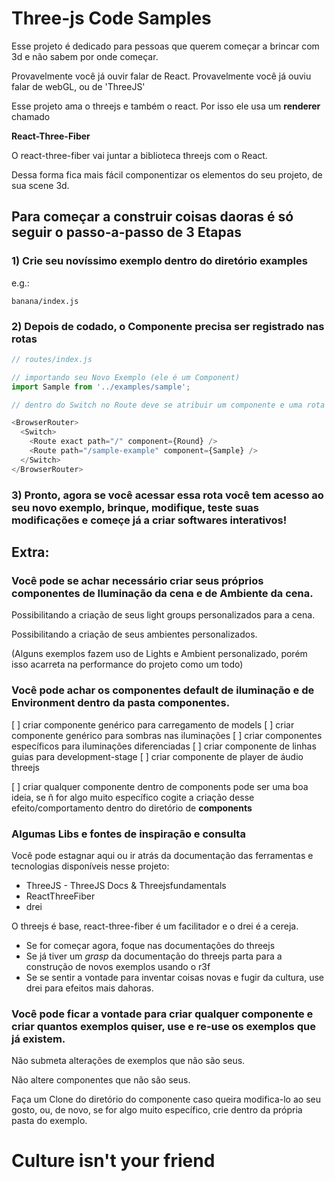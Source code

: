 # Three-js Code Samples

Esse projeto é dedicado para pessoas que querem começar a brincar com 3d e não sabem por onde começar.

Provavelmente você já ouvir falar de React.
Provavelmente você já ouviu falar de webGL, ou de 'ThreeJS'

Esse projeto ama o threejs e também o react. Por isso ele usa um **renderer** chamado

**React-Three-Fiber**

O react-three-fiber vai juntar a biblioteca threejs com o React.

Dessa forma fica mais fácil componentizar os elementos do seu projeto, de sua scene 3d.

## Para começar a construir coisas daoras é só seguir o passo-a-passo de 3 Etapas

### 1) Crie seu novíssimo exemplo dentro do diretório **examples**

e.g.:

`banana/index.js`

### 2) Depois de codado, o Componente precisa ser registrado nas rotas

```js
// routes/index.js

// importando seu Novo Exemplo (ele é um Component)
import Sample from '../examples/sample';

// dentro do Switch no Route deve se atribuir um componente e uma rota para acessar o sample

<BrowserRouter>
  <Switch>
    <Route exact path="/" component={Round} />
    <Route path="/sample-example" component={Sample} />
  </Switch>
</BrowserRouter>


```

### 3) Pronto, agora se você acessar essa rota você tem acesso ao seu novo exemplo, brinque, modifique, teste suas modificações e começe já a criar softwares interativos!

## Extra:

### Você pode se achar necessário criar seus próprios componentes de Iluminação da cena e de Ambiente da cena.

Possibilitando a criação de seus light groups personalizados para a cena.


Possibilitando a criação de seus ambientes personalizados.


(Alguns exemplos fazem uso de Lights e Ambient personalizado, porém isso acarreta na performance do projeto como um todo)


### Você pode achar os componentes default de iluminação e de Environment dentro da pasta componentes.

[ ] criar componente genérico para carregamento de models
[ ] criar componente genérico para sombras nas iluminações
[ ] criar componentes específicos para iluminações diferenciadas
[ ] criar componente de linhas guias para development-stage
[ ] criar componente de player de áudio threejs

[ ] criar qualquer componente dentro de components pode ser uma boa ideia, se ñ for algo muito específico cogite a criação desse efeito/comportamento dentro do diretório de **components**


### Algumas Libs e fontes de inspiração e consulta

Você pode estagnar aqui ou ir atrás da documentação das ferramentas e tecnologias disponíveis nesse projeto:

- ThreeJS - ThreeJS Docs & Threejsfundamentals
- ReactThreeFiber
- drei

O threejs é base, react-three-fiber é um facilitador e o drei é a cereja.

- Se for começar agora, foque nas documentações do threejs
- Se já tiver um *grasp* da documentação do threejs parta para a construção de novos exemplos usando o r3f
- Se se sentir a vontade para inventar coisas novas e fugir da cultura, use drei para efeitos mais dahoras. 

### Você pode ficar a vontade para criar qualquer componente e criar quantos exemplos quiser, use e re-use os exemplos que já existem. 

Não submeta alterações de exemplos que não são seus. 


Não altere componentes que não são seus. 


Faça um Clone do diretório do componente caso queira modifica-lo ao seu gosto, ou, de novo, se for algo muito específico, crie dentro da própria pasta do exemplo.


# Culture isn't your friend
